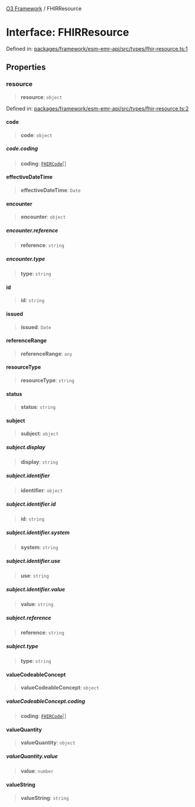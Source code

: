 [O3 Framework](../API.md) / FHIRResource

# Interface: FHIRResource

Defined in: [packages/framework/esm-emr-api/src/types/fhir-resource.ts:1](https://github.com/habeshabro/openmrs-esm-core/blob/main/packages/framework/esm-emr-api/src/types/fhir-resource.ts#L1)

## Properties

### resource

> **resource**: `object`

Defined in: [packages/framework/esm-emr-api/src/types/fhir-resource.ts:2](https://github.com/habeshabro/openmrs-esm-core/blob/main/packages/framework/esm-emr-api/src/types/fhir-resource.ts#L2)

#### code

> **code**: `object`

##### code.coding

> **coding**: [`FHIRCode`](FHIRCode.md)[]

#### effectiveDateTime

> **effectiveDateTime**: `Date`

#### encounter

> **encounter**: `object`

##### encounter.reference

> **reference**: `string`

##### encounter.type

> **type**: `string`

#### id

> **id**: `string`

#### issued

> **issued**: `Date`

#### referenceRange

> **referenceRange**: `any`

#### resourceType

> **resourceType**: `string`

#### status

> **status**: `string`

#### subject

> **subject**: `object`

##### subject.display

> **display**: `string`

##### subject.identifier

> **identifier**: `object`

##### subject.identifier.id

> **id**: `string`

##### subject.identifier.system

> **system**: `string`

##### subject.identifier.use

> **use**: `string`

##### subject.identifier.value

> **value**: `string`

##### subject.reference

> **reference**: `string`

##### subject.type

> **type**: `string`

#### valueCodeableConcept

> **valueCodeableConcept**: `object`

##### valueCodeableConcept.coding

> **coding**: [`FHIRCode`](FHIRCode.md)[]

#### valueQuantity

> **valueQuantity**: `object`

##### valueQuantity.value

> **value**: `number`

#### valueString

> **valueString**: `string`
